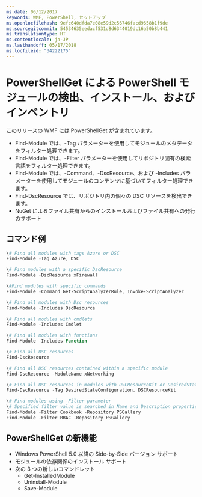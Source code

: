 ```yaml
---
ms.date: 06/12/2017
keywords: WMF, PowerShell, セットアップ
ms.openlocfilehash: 9efc640dfda7e08e59d2c56746facd9658b1f9de
ms.sourcegitcommit: 54534635eedacf531d8d6344019dc16a50b8b441
ms.translationtype: HT
ms.contentlocale: ja-JP
ms.lasthandoff: 05/17/2018
ms.locfileid: "34222175"
---
```

# <a name="powershell-module-discovery-install-and-inventory-with-powershellget"></a>PowerShellGet による PowerShell モジュールの検出、インストール、およびインベントリ

このリリースの WMF には PowerShellGet が含まれています。
-   Find-Module では、-Tag パラメーターを使用してモジュールのメタデータをフィルター処理できます。
-   Find-Module では、-Filter パラメーターを使用してリポジトリ固有の検索言語をフィルター処理できます。
-   Find-Module では、-Command、-DscResource、および -Includes パラメーターを使用してモジュールのコンテンツに基づいてフィルター処理できます。
-   Find-DscResource では、リポジトリ内の個々の DSC リソースを検出できます。
-   NuGet によるファイル共有からのインストールおよびファイル共有への発行のサポート

## <a name="example-commands"></a>コマンド例
```powershell
\# Find all modules with tags Azure or DSC
Find-Module -Tag Azure, DSC

\# Find modules with a specific DscResource
Find-Module -DscResource xFirewall

\#Find modules with specific commands
Find-Module -Command Get-ScriptAnalyzerRule, Invoke-ScriptAnalyzer

\# Find all modules with Dsc resources
Find-Module -Includes DscResource

\# Find all modules with cmdlets
Find-Module -Includes Cmdlet

\# Find all modules with functions
Find-Module -Includes Function

\# Find all DSC resources
Find-DscResource

\# Find all DSC resources contained within a specific module
Find-DscResource -ModuleName xNetworking

\# Find all DSC resources in modules with DSCResourceKit or DesiredStateConfiguration
Find-DscResource -Tag DesiredStateConfiguration, DSCResourceKit

\# Find modules using -Filter parameter
\# Specified filter value is searched in Name and Description properties
Find-Module -Filter Cookbook -Repository PSGallery
Find-Module -Filter RBAC -Repository PSGallery
```

## <a name="new-features-in-powershellget"></a>PowerShellGet の新機能
-   Windows PowerShell 5.0 以降の Side-by-Side バージョン サポート
-   モジュールの依存関係のインストール サポート
-   次の 3 つの新しいコマンドレット
    -   Get-InstalledModule
    -   Uninstall-Module
    -   Save-Module
